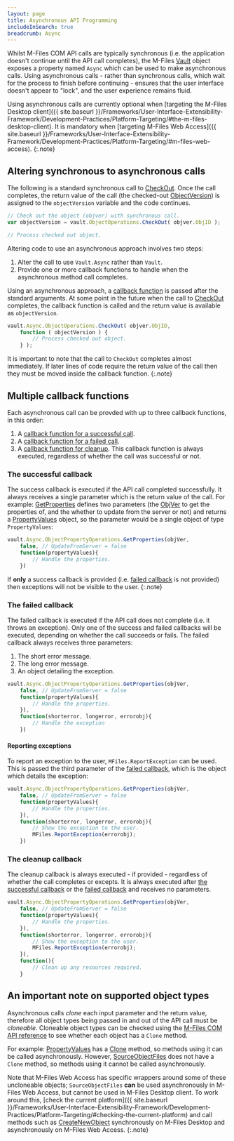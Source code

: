 ```yaml
---
layout: page
title: Asynchronous API Programming
includeInSearch: true
breadcrumb: Async
---
```


Whilst M-Files COM API calls are typically synchronous (i.e. the application doesn't continue until the API call completes), the M-Files [Vault](https://www.m-files.com/api/documentation/latest/index.html#MFilesAPI~Vault.html) object exposes a property named `Async` which can be used to make asynchronous calls.  Using asynchronous calls - rather than synchronous calls, which wait for the process to finish before continuing - ensures that the user interface doesn't appear to "lock", and the user experience remains fluid.

Using asynchronous calls are currently optional when [targeting the M-Files Desktop client]({{ site.baseurl }}/Frameworks/User-Interface-Extensibility-Framework/Development-Practices/Platform-Targeting/#the-m-files-desktop-client).  It is mandatory when [targeting M-Files Web Access]({{ site.baseurl }}/Frameworks/User-Interface-Extensibility-Framework/Development-Practices/Platform-Targeting/#m-files-web-access).
{:.note}

## Altering synchronous to asynchronous calls

The following is a standard synchronous call to [CheckOut](https://www.m-files.com/api/documentation/latest/index.html#MFilesAPI~VaultObjectOperations~CheckOut.html).  Once the call completes, the return value of the call (the checked-out [ObjectVersion](https://www.m-files.com/api/documentation/latest/index.html#MFilesAPI~ObjectVersion.html)) is assigned to the `objectVersion` variable and the code continues.

```javascript
// Check out the object (objver) with synchronous call.
var objectVersion = vault.ObjectOperations.CheckOut( objver.ObjID );

// Process checked out object.
```

Altering code to use an asynchronous approach involves two steps:

1. Alter the call to use `Vault.Async` rather than `Vault`.
2. Provide one or more callback functions to handle when the asynchronous method call completes.

Using an asynchronous approach, a [callback function](https://en.wikipedia.org/wiki/Callback_%28computer_programming%29#JavaScript) is passed after the standard arguments.  At some point in the future when the call to [CheckOut](https://www.m-files.com/api/documentation/latest/index.html#MFilesAPI~VaultObjectOperations~CheckOut.html) completes, the callback function is called and the return value is available as `objectVersion`.

```javascript
vault.Async.ObjectOperations.CheckOut( objver.ObjID,      
	function ( objectVersion ) {
		// Process checked out object.
	} );
```

It is important to note that the call to `CheckOut` completes almost immediately.  If later lines of code require the return value of the call then they must be moved inside the callback function.
{:.note}

## Multiple callback functions

Each asynchronous call can be provded with up to three callback functions, in this order:

1. A [callback function for a successful call](#the-successful-callback).
2. A [callback function for a failed call](#the-failed-callback).
3. A [callback function for cleanup](#the-cleanup-callback).  This callback function is always executed, regardless of whether the call was successful or not.

### The successful callback

The success callback is executed if the API call completed successfully.  It always receives a single parameter which is the return value of the call.  For example: [GetProperties](https://www.m-files.com/api/documentation/latest/index.html#MFilesAPI~VaultObjectPropertyOperations~GetProperties.html) defines two parameters (the [ObjVer](https://www.m-files.com/api/documentation/latest/MFilesAPI~ObjVer.html) to get the properties of, and the whether to update from the server or not) and returns a [PropertyValues](https://www.m-files.com/api/documentation/latest/index.html#MFilesAPI~PropertyValues.html) object, so the parameter would be a single object of type `PropertyValues`:

```javascript
vault.Async.ObjectPropertyOperations.GetProperties(objVer, 
	false, // UpdateFromServer = false
	function(propertyValues){
		// Handle the properties.
	})
```

If <strong>only</strong> a success callback is provided (i.e. <a href="#the-failed-callback">failed callback</a> is not provided) then exceptions will not be visible to the user.
{:.note}

### The failed callback

The failed callback is executed if the API call does not complete (i.e. it throws an exception).  Only one of the success and failed callbacks will be executed, depending on whether the call succeeds or fails.  The failed callback always receives three parameters:

1. The short error message.
2. The long error message.
3. An object detailing the exception.

```javascript
vault.Async.ObjectPropertyOperations.GetProperties(objVer, 
	false, // UpdateFromServer = false
	function(propertyValues){
		// Handle the properties.
	}),
	function(shorterror, longerror, errorobj){
		// Handle the exception
	})
```

#### Reporting exceptions

To report an exception to the user, `MFiles.ReportException` can be used.  This is passed the third parameter of the [failed callback](#the-failed-callback), which is the object which details the exception:

```javascript
vault.Async.ObjectPropertyOperations.GetProperties(objVer, 
	false, // UpdateFromServer = false
	function(propertyValues){
		// Handle the properties.
	}),
	function(shorterror, longerror, errorobj){
		// Show the exception to the user.
		MFiles.ReportException(errorobj);
	})
```

### The cleanup callback

The cleanup callback is always executed - if provided - regardless of whether the call completes or excepts.  It is always executed after [the successful callback](#the-successful-callback) or the [failed callback](#the-failed-callback) and receives no parameters.

```javascript
vault.Async.ObjectPropertyOperations.GetProperties(objVer, 
	false, // UpdateFromServer = false
	function(propertyValues){
		// Handle the properties.
	}),
	function(shorterror, longerror, errorobj){
		// Show the exception to the user.
		MFiles.ReportException(errorobj);
	}),
	function(){
		// Clean up any resources required.
	}
```

## An important note on supported object types

Asynchronous calls *clone* each input parameter and the return value, therefore all object types being passed in and out of the API call must be *cloneable*.  Cloneable object types can be checked using the [M-Files COM API reference](https://www.m-files.com/api/documentation/latest/index.html) to see whether each object has a `Clone` method.

For example: [PropertyValues](https://www.m-files.com/api/documentation/latest/index.html#MFilesAPI~PropertyValues.html) has a [Clone](https://www.m-files.com/api/documentation/latest/index.html#MFilesAPI~PropertyValues~Clone.html) method, so methods using it can be called asynchronously.  However, [SourceObjectFiles](https://www.m-files.com/api/documentation/latest/index.html#MFilesAPI~SourceObjectFiles.html) does not have a `Clone` method, so methods using it cannot be called asynchronously.

Note that M-Files Web Access has specific wrappers around some of these uncloneable objects; `SourceObjectFiles` <b>can</b> be used asynchronously in M-Files Web Access, but cannot be used in M-Files Desktop client.  To work around this, [check the current platform]({{ site.baseurl }}/Frameworks/User-Interface-Extensibility-Framework/Development-Practices/Platform-Targeting/#checking-the-current-platform) and call methods such as [CreateNewObject](https://www.m-files.com/api/documentation/latest/index.html#MFilesAPI~VaultObjectOperations~CreateNewObject.html) synchronously on M-Files Desktop and asynchronously on M-Files Web Access.
{:.note}
